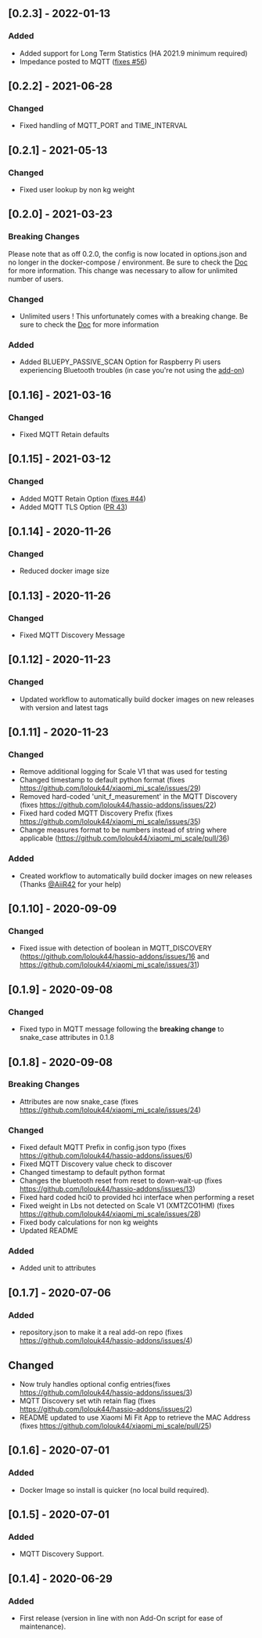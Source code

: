 ## [0.2.3] - 2022-01-13
### Added
- Added support for Long Term Statistics (HA 2021.9 minimum required)
- Impedance posted to MQTT ([fixes #56](https://github.com/lolouk44/hassio-addons/issues/56))

## [0.2.2] - 2021-06-28
### Changed
- Fixed handling of MQTT_PORT and TIME_INTERVAL

## [0.2.1] - 2021-05-13
### Changed
- Fixed user lookup by non kg weight

## [0.2.0] - 2021-03-23
### Breaking Changes
Please note that as off 0.2.0, the config is now located in options.json and no longer in the docker-compose / environment. Be sure to check the [Doc](https://github.com/lolouk44/xiaomi_mi_scale/blob/master/README.md) for more information. This change was necessary to allow for unlimited number of users.
### Changed
- Unlimited users ! This unfortunately comes with a breaking change. Be sure to check the [Doc](https://github.com/lolouk44/xiaomi_mi_scale/blob/master/README.md) for more information
### Added
- Added BLUEPY_PASSIVE_SCAN Option for Raspberry Pi users experiencing Bluetooth troubles (in case you're not using the [add-on](https://github.com/lolouk44/hassio-addons/tree/master/mi-scale))

## [0.1.16] - 2021-03-16
### Changed
- Fixed MQTT Retain defaults

## [0.1.15] - 2021-03-12
### Changed
- Added MQTT Retain Option ([fixes #44](https://github.com/lolouk44/xiaomi_mi_scale/issues/44))
- Added MQTT TLS Option ([PR 43](https://github.com/lolouk44/xiaomi_mi_scale/pull/43))

## [0.1.14] - 2020-11-26
### Changed
- Reduced docker image size

## [0.1.13] - 2020-11-26
### Changed
- Fixed MQTT Discovery Message

## [0.1.12] - 2020-11-23
### Changed
- Updated workflow to automatically build docker images on new releases with version and latest tags

## [0.1.11] - 2020-11-23
### Changed
- Remove additional logging for Scale V1 that was used for testing
- Changed timestamp to default python format (fixes https://github.com/lolouk44/xiaomi_mi_scale/issues/29)
- Removed hard-coded 'unit_f_measurement' in the MQTT Discovery (fixes https://github.com/lolouk44/hassio-addons/issues/22)
- Fixed hard coded MQTT Discovery Prefix (fixes https://github.com/lolouk44/xiaomi_mi_scale/issues/35)
- Change measures format to be numbers instead of string where applicable (https://github.com/lolouk44/xiaomi_mi_scale/pull/36)
### Added
- Created workflow to automatically build docker images on new releases (Thanks [@AiiR42](https://github.com/AiiR42) for your help)


## [0.1.10] - 2020-09-09
### Changed
- Fixed issue with detection of boolean in MQTT_DISCOVERY (https://github.com/lolouk44/hassio-addons/issues/16 and https://github.com/lolouk44/xiaomi_mi_scale/issues/31)

## [0.1.9] - 2020-09-08
### Changed
- Fixed typo in MQTT message following the **breaking change** to snake_case attributes in 0.1.8

## [0.1.8] - 2020-09-08
### Breaking Changes
- Attributes are now snake_case (fixes https://github.com/lolouk44/xiaomi_mi_scale/issues/24)
### Changed
- Fixed default MQTT Prefix in config.json typo (fixes https://github.com/lolouk44/hassio-addons/issues/6)
- Fixed MQTT Discovery value check to discover
- Changed timestamp to default python format
- Changes the bluetooth reset from reset to down-wait-up (fixes https://github.com/lolouk44/hassio-addons/issues/13)
- Fixed hard coded hci0 to provided hci interface when performing a reset
- Fixed weight in Lbs not detected on Scale V1 (XMTZCO1HM) (fixes https://github.com/lolouk44/xiaomi_mi_scale/issues/28)
- Fixed body calculations for non kg weights
- Updated README
### Added
- Added unit to attributes

## [0.1.7] - 2020-07-06
### Added
- repository.json to make it a real add-on repo (fixes https://github.com/lolouk44/hassio-addons/issues/4)
## Changed
- Now truly handles optional config entries(fixes https://github.com/lolouk44/hassio-addons/issues/3)
- MQTT Discovery set wtih retain flag (fixes https://github.com/lolouk44/hassio-addons/issues/2)
- README updated to use Xiaomi Mi Fit App to retrieve the MAC Address (fixes https://github.com/lolouk44/xiaomi_mi_scale/pull/25)

## [0.1.6] - 2020-07-01
### Added
- Docker Image so install is quicker (no local build required).

## [0.1.5] - 2020-07-01
### Added
- MQTT Discovery Support.

## [0.1.4] - 2020-06-29
### Added
- First release (version in line with non Add-On script for ease of maintenance).
